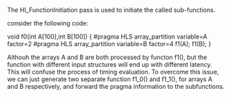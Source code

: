 The HI_FunctionInitiation pass is used to initiate the called sub-functions.

consider the following code:

void f0(int A[100],int B[100])
{
#pragma HLS array_partition variable=A factor=2
#pragma HLS array_partition variable=B factor=4
    f1(A);
    f1(B);
}

Althouh the arrays A and B are both processed by functon f1(), but the function with 
different input structures will end up with different latency. This will confuse the
process of timing evaluation. To overcome this issue, we can just generate two separate
function f1_0() and f1_1(), for arrays A and B respectively, and forward the pragma information
to the subfunctions.